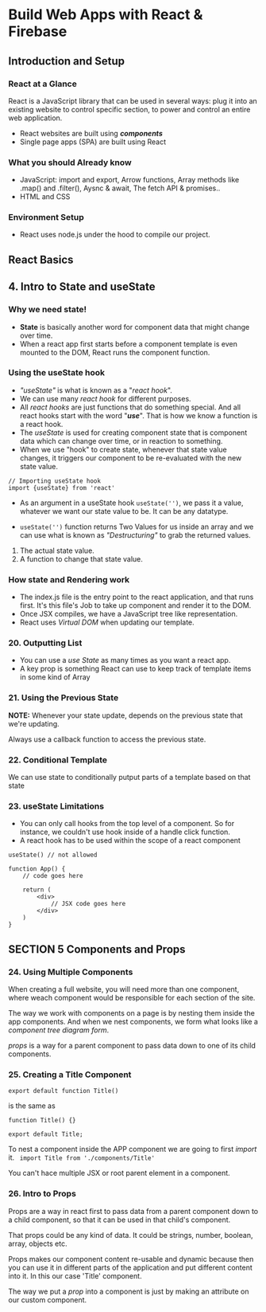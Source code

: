 # Build Web Apps with React & Firebase
## Introduction and Setup
### React at a Glance
React is a JavaScript library that can be used in several ways: plug it into an existing website to control specific section, to power and control an entire web application.

+ React websites are built using ***components***
+ Single page apps (SPA) are built using React

### What you should Already know
- JavaScript: import and export, Arrow functions, Array methods like .map() and .filter(), Aysnc & await, The fetch API & promises..
- HTML and CSS

### Environment Setup
- React uses node.js under the hood to compile our project.

## React Basics


## 4. Intro to State and useState
### Why we need state!
+ **State** is basically another word for component data that might change over time.
+ When a react app first starts before a component template is even mounted to the DOM, React runs the component function.

### Using the useState hook
+ *"useState"* is what is known as a "*react hook*". 
+ We can use many *react hook* for different purposes.
+ All *react hooks* are just functions that do something special. And all react hooks start with the word "***use***". That is how we know a function is a react hook.
+ The *useState* is used for creating component state that is component data which can change over time, or in reaction to something.
+ When we use "hook" to create state, whenever that state value changes, it triggers our component to be re-evaluated with the new state value.

```
// Importing useState hook
import {useState} from 'react'
```

+ As an argument in a useState hook <code>useState('')</code>, we pass it a value, whatever we want our state value to be. It can be any datatype.

+ <code>useState('')</code> function returns Two Values for us inside an array and we can use what is known as *"Destructuring"* to grab the returned values.
1. The actual state value.
2. A function to change that state value.

### How state and Rendering work
+ The index.js file is the entry point to the react application, and that runs first. It's this file's Job to take up component and render it to the DOM.
+ Once JSX compiles, we have a JavaScript tree like representation.
+ React uses *Virtual DOM* when updating our template.

### 20. Outputting List
+ You can use a *use State* as many times as you want a react app.
+ A key prop is something React can use to keep track of template items in some kind of Array

### 21. Using the Previous State
**NOTE:** Whenever your state update, depends on the previous state that we're updating.

Always use a callback function to access the previous state.

### 22. Conditional Template
We can use state to conditionally putput parts of a template based on that state

### 23. useState Limitations
+ You can only call hooks from the top level of a component. So for instance, we couldn't use hook inside of a handle click function.
+ A react hook has to be used within the scope of a react component
```
useState() // not allowed

function App() {
    // code goes here
    
    return (
        <div>
            // JSX code goes here
        </div>
    )
}
```

## SECTION 5 Components and Props

### 24. Using Multiple Components
When creating a full website, you will need more than one component, where weach component would be responsible for each section of the site.

The way we work with components on a page is by nesting them inside the app components. And when we nest components, we form what looks like a *component tree diagram form*.

*props* is a way for a parent component to pass data down to one of its child components.

### 25. Creating a Title Component
<code>export default function Title() </code> 

is the same as

```
function Title() {}

export default Title;
```

To nest a component inside the APP component we are going to first *import* it.
<code> import Title from './components/Title' </code>

You can't hace multiple JSX or root parent element in a component.

### 26. Intro to Props
Props are a way in react first to pass data from a parent component down to a child component, so that it can be used in that child's component.

That props could be any kind of data. It could be strings, number, boolean, array, objects etc.

Props makes our component content re-usable and dynamic because then you can use it in different parts of the application and put different content into it. In this our case 'Title' component.

The way we put a *prop* into a component is just by making an attribute on our custom component.

<code> <Title title="Events in your Area" /> </code>

When we pass a prop into a component, that component automatically recieves a prop object as a parameter in the function.

```
function Title(props) {
    return (
        <div>
            <h1> {props.title} </h1>
            <h2> {props.subtitle} </h2>
        </div>
    )
}
```

we can also destructure prop object.
<code> function Title({title, subtitle}) { // code goes here} </code>

### 27. React Fragment
React template must have a single parent element, else we get an error

*React fragment* is basically just like an empty tag. <code> <> // code here </> </code>

We can't use props or attributes on a short hand version of fragment.
```
<>
// JSX code goes here
</>
```

We can use props in the longer version of *React fragment*
```
<React.Fragment key={}>
    // JSX code goes here
</React.Fragment>
```

### 28. Children Props (Making a modal component)
This is another way to pass props instead of the regular way.

```
export default function Modal( {children} ) {
  return (
    <div className="modal-backdrop">
        <div className="modal">
            {children}
        </div>
    </div>
  )
}

// App.js Component
<Modal>
    <h2>10% OFF Coupon Code!!</h2>
    <p>Use the code NINJA10 at the checkout.</p>
</Modal>
```

### 29. Function as props
```
export default function Modal( {children, handleClose} ) {
  return (
    <div className="modal-backdrop">
        <div className="modal">
            {children}
            <button onClick={handleClose}> close </button>
        </div>
    </div>
  )
}
```

### 30. Show Modal Challenge
You want to make a button in the app component when you first load the page in the browser, which when usre clicks, will make the *show modal* show or display.

### 31. Portals
Portal in React is a way for us to take a component and render it somewhere else in the DOM outside the scope of its parent component.

The <code>.createPortal()</code> is a method that takes two arguements:
+ The first argument is going to be all the JSX template (because that's the thing we want to pick up and move).
+ Second argument is where in the body we want to put the template.

```
export default function Modal() {
    return ReactDOM.createPortal((
        <>
            // JSX template
        </>
    ), document.body)
}
```

### 33. Class Component Overview
A class component in React are slightly older ways of creating component.

A class component is a javaScript class, and it extends a React component class, which contains component functionality.

In a class component, we use a render method inside the class and it's that render method that needs to return the template.

In class component, we access the *props* by saying <code>this.props</code>, where the *"this"* keyword represents the component itself.

We use a constructor function in class component and set the initial state using <code>this.state</code> which is an object of state properties.

```
class Clock extends React.Component {
    constructor(props) {
        super(props)
        this.state = {
            date: new Date()
        }
    }

    render() {
        return (
            <div>
                <h1>Hello, {this.props.name} </h1>
                <h2> It is {this.state.date.toLocaleTimeString()}. </h2>
            </div>
        );
    }
}
```

## Section 6: Styling React Application
### 34. Using Global Style Sheet
Global styles are styles that are site wide and they target common elements that we use all over the site. Example, heading styles, paragraph styles, button styles, any other generic style.

In React, our global stylesheet is the <code>index.css</code>. The styles in the global stylesheet will affect all targeted elements wherever they are on the site or app.

In order to register a global stylesheet, they have to be registered in the <code>index.js</code> file which kick starts our React app.

### 35. Component Stylesheet
component stylesheets are styles that are specific to a certain component.

the benefits of splittig css into different files is that as the app get bigger and when starting to style more and more elements, it helps to keep our css more modular, cleaner, and easier to update.

**Note:** *Component specific stylesheets are also global. But the way aroind this, is to add a root calss to the parent element of each component template and then use that root class in our css files.*

### 36. Inline Styles
```
<div className = "modal" style={{
    border: "4px solid",
    broderColor: "#FF4500",
    textAlign: "center"
}}>
```

### 37. Dynamic Inline Styles
<code> borderColor: isSalesModal ? "#FF4500" : "#555", </code>

### 39. CSS Modules
CSS modules are ways we can add specific component styles sheets with a couple of big differences like what we've had before.

DIFFERENCES

+ CSS modules automatically scope your CSS rules to only apply to element in a specific component unlike *component style* that applies style globally.

+ Whenever you use a module CSS, the extension will be <code>fileStyle.module.css</code>

+ The way we import modules is different from how we import regular CSS.

## Section 7: User Input and Events
### Forms and Labels in React

### The onchange Event
It would be nice for us to able to track when a user changes the value of inputs eg. when we select a date, and when we type into the text field.

The *onChange* event can file an event handler function whenever the value inside an input field changes.

### Using useRef hook
Refs are a way for us to get a reference toa raw dom element directly. Much like in vanila JavaScript, we can use querySelector to get access to elements

The way we use *refs* is by using a *react hook* called *useRef*.

Typically we would use "states" in an unchanged events instead of refs because it's more in line with what React is designed for.